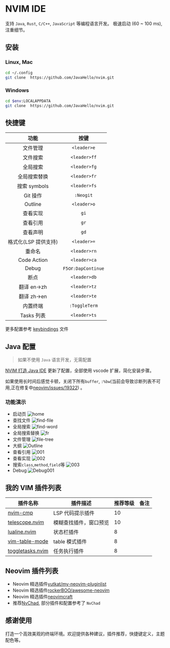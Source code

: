# NVIM IDE

支持 `Java`, `Rust`, `C/C++`, `JavaScript` 等编程语言开发。 极速启动 (60 ~ 100 ms), 注重细节。

## 安装

### Linux, Mac

```sh
cd ~/.config
git clone  https://github.com/JavaHello/nvim.git
```

### Windows

```sh
cd $env:LOCALAPPDATA
git clone  https://github.com/JavaHello/nvim.git
```

## 快捷键

|         功能         |         按键         |
| :------------------: | :------------------: |
|       文件管理       |     `<leader>e`      |
|       文件搜索       |     `<leader>ff`     |
|       全局搜索       |     `<leader>fg`     |
|     全局搜索替换     |     `<leader>fr`     |
|     搜索 symbols     |     `<leader>fs`     |
|       Git 操作       |      `:Neogit`       |
|       Outline        |     `<leader>o`      |
|       查看实现       |         `gi`         |
|       查看引用       |         `gr`         |
|       查看声明       |         `gd`         |
| 格式化(LSP 提供支持) |     `<leader>=`      |
|        重命名        |     `<leader>rn`     |
|     Code Action      |     `<leader>ca`     |
|        Debug         | `F5`or`:DapContinue` |
|         断点         |     `<leader>db`     |
|     翻译 en->zh      |     `<leader>tz`     |
|     翻译 zh->en      |     `<leader>te`     |
|       内置终端       |    `:ToggleTerm`     |
|      Tasks 列表      |     `<leader>ts`     |

更多配置参考 [keybindings](./lua/kide/core/keybindings.lua) 文件

## Java 配置

> 如果不使用 `Java` 语言开发，无需配置

[NVIM 打造 Java IDE](https://javahello.github.io/dev/tools/NVIM-LSP-Java-IDE-vscode.html)
更新了配置，全部使用 vscode 扩展，简化安装步骤。

如果使用长时间后感觉卡顿，关闭下所有`buffer`, `:%bw`(当前会导致诊断列表不可用,正在修复中[neovim/issues/19322](https://github.com/neovim/neovim/issues/19322)) 。

### 功能演示

- 启动页
  ![home](https://javahello.github.io/dev/nvim-lean/images/home.png)
- 查找文件
  ![find-file](https://javahello.github.io/dev/nvim-lean/images/telescope-theme-1.png)
- 全局搜索
  ![find-word](https://javahello.github.io/dev/nvim-lean/images/find-word.gif)
- 全局搜索替换
  ![fr](https://javahello.github.io/dev/nvim-lean/images/fr.gif)
- 文件管理
  ![file-tree](https://javahello.github.io/dev/nvim-lean/images/file-tree.gif)
- 大纲
  ![Outline](https://javahello.github.io/dev/nvim-lean/images/outline.gif)
- 查看引用
  ![001](https://javahello.github.io/dev/nvim-lean/images/java-ref-001.gif)
- 查看实现
  ![002](https://javahello.github.io/dev/nvim-lean/images/java-impl-002.gif)
- 搜索`class`,`method`,`field`等
  ![003](https://javahello.github.io/dev/nvim-lean/images/java-symbols-003.gif)
- Debug
  ![Debug001](https://javahello.github.io/dev/nvim-lean/images/debug.gif)

## 我的 VIM 插件列表

| 插件名称                                                              | 插件描述               | 推荐等级 | 备注 |
| --------------------------------------------------------------------- | ---------------------- | -------- | ---- |
| [nvim-cmp](https://github.com/hrsh7th/nvim-cmp)                       | LSP 代码提示插件       | 10       |      |
| [telescope.nvim](https://github.com/nvim-telescope/telescope.nvim)    | 模糊查找插件，窗口预览 | 10       |      |
| [lualine.nvim](https://github.com/nvim-lualine/lualine.nvim)          | 状态栏插件             | 8        |      |
| [vim-table-mode](https://github.com/dhruvasagar/vim-table-mode)       | table 模式插件         | 8        |      |
| [toggletasks.nvim](https://github.com/jedrzejboczar/toggletasks.nvim) | 任务执行插件           | 8        |      |

## Neovim 插件列表

- Neovim 精选插件[yutkat/my-neovim-pluginlist](https://github.com/yutkat/my-neovim-pluginlist)
- Neovim 精选插件[rockerBOO/awesome-neovim](https://github.com/rockerBOO/awesome-neovim)
- Neovim 精选插件[neovimcraft](http://neovimcraft.com/)
- 推荐[NvChad](https://github.com/NvChad/NvChad), 部分插件和配置参考了 `NvChad`

## 感谢使用

打造一个高效美观的终端环境。欢迎提供各种建议，插件推荐，快捷键定义，主题配色等。
